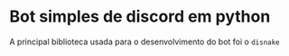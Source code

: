# Bot simples de discord em python
A principal biblioteca usada para o desenvolvimento do bot foi o `disnake`
